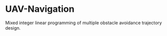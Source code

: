 # UAV-Navigation
Mixed integer linear programming of multiple obstacle avoidance trajectory design.

